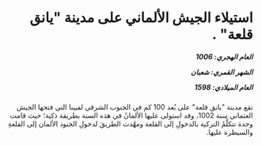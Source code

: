 <h1 dir="rtl">استيلاء الجيش الألماني على مدينة "يانق قلعة" .</h1>

<h5 dir="rtl">العام الهجري:  1006

الشهر القمري: شعبان

العام الميلادي: 1598</h5>

<p dir="rtl">تقع مدينة "يانق قلعة" على بُعد 100 كم في الجنوب الشرقي لفيينا التي فتحها الجيش العثماني سنة 1002، وقد استولى عليها الألمانُ في هذه السنة بطريقة ذكية؛ حيث قامت وحدة تتكلَّمُ التركية بالدخولِ إلى القلعة ومهَّدت الطريقَ لدخولِ الجنود الألمان إلى القلعةِ والسيطرة عليها.</p></br>
